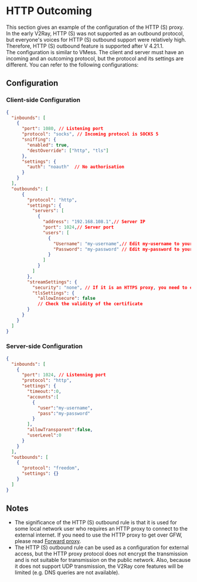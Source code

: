 # HTTP Outcoming
This section gives an example of the configuration of the HTTP (S) proxy. <br>
In the early V2Ray, HTTP (S) was not supported as an outbound protocol, but everyone's voices for HTTP (S) outbound support were relatively high. Therefore, HTTP (S) outbound feature is supported after V 4.21.1. <br>
The configuration is similar to VMess. The client and server must have an incoming and an outcoming protocol, but the protocol and its settings are different. You can refer to the following configurations:
## Configuration
### Client-side Configuration
```json
{
  "inbounds": [
    {
      "port": 1080, // Listening port
      "protocol": "socks", // Incoming protocol is SOCKS 5
      "sniffing": {
        "enabled": true,
        "destOverride": ["http", "tls"]
      },
      "settings": {
        "auth": "noauth"  // No authorisation
      }
    }
  ],
  "outbounds": [
      {
        "protocol": "http",
        "settings": {
          "servers": [
            {
              "address": "192.168.108.1",// Server IP
              "port": 1024,// Server port
              "users": [
                {
                  "Username": "my-username",// Edit my-username to your username.
                  "Password": "my-password" // Edit my-password to your password.
                }
              ] 
            }
          ]
        },
        "streamSettings": {
          "security": "none", // If it is an HTTPS proxy, you need to edit none to tls
          "tlsSettings": {
            "allowInsecure": false
            // Check the validity of the certificate
        }
      }
    }
  ]
}
```

### Server-side Configuration

```json
{
  "inbounds": [
    {
      "port": 1024, // Listenning port 
      "protocol": "http",
      "settings": {
        "timeout:":0,
        "accounts":[
          {
            "user":"my-username",
            "pass":"my-password"
          }
        ],
        "allowTransparent":false,
        "userLevel":0
      }
    }
  ],
  "outbounds": [
    {
      "protocol": "freedom",  
      "settings": {}
    }
  ]
}
```
## Notes
- The significance of the HTTP (S) outbound rule is that it is used for some local network user who requires an HTTP proxy to connect to the external internet. If you need to use the HTTP proxy to get over GFW, please read [Forward proxy](https://guide.v2fly.org/app/parent.html).
- The HTTP (S) outbound rule can be used as a configuration for external access, but the HTTP proxy protocol does not encrypt the transmission and is not suitable for transmission on the public network. Also, because it does not support UDP transmission, the V2Ray core features will be limited (e.g. DNS queries are not available).